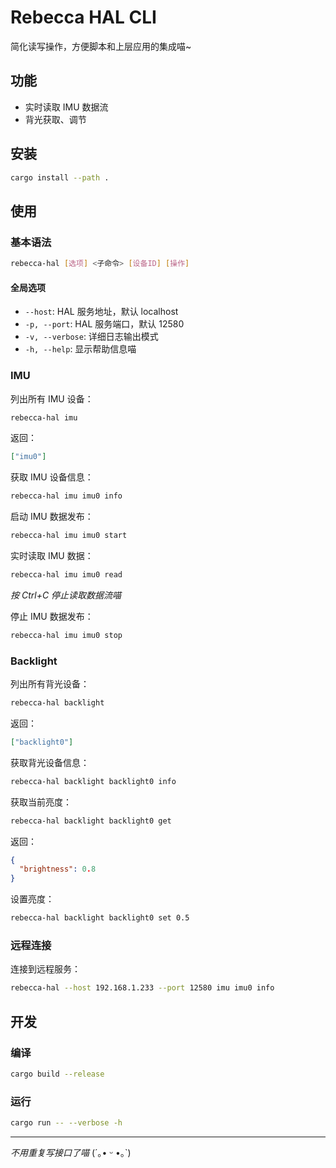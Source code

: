 # Rebecca HAL CLI

简化读写操作，方便脚本和上层应用的集成喵~

## 功能

- 实时读取 IMU 数据流
- 背光获取、调节

## 安装

```bash
cargo install --path .
```

## 使用

### 基本语法

```bash
rebecca-hal [选项] <子命令> [设备ID] [操作]
```

#### 全局选项

- `--host`: HAL 服务地址，默认 localhost
- `-p, --port`: HAL 服务端口，默认 12580
- `-v, --verbose`: 详细日志输出模式
- `-h, --help`: 显示帮助信息喵

### IMU

列出所有 IMU 设备：

```bash
rebecca-hal imu
```

返回：

```json
["imu0"]
```

获取 IMU 设备信息：

```bash
rebecca-hal imu imu0 info
```

启动 IMU 数据发布：

```bash
rebecca-hal imu imu0 start
```

实时读取 IMU 数据：

```bash
rebecca-hal imu imu0 read
```

_按 Ctrl+C 停止读取数据流喵_

停止 IMU 数据发布：

```bash
rebecca-hal imu imu0 stop
```

### Backlight

列出所有背光设备：

```bash
rebecca-hal backlight
```

返回：

```json
["backlight0"]
```

获取背光设备信息：

```bash
rebecca-hal backlight backlight0 info
```

获取当前亮度：

```bash
rebecca-hal backlight backlight0 get
```

返回：

```json
{
  "brightness": 0.8
}
```

设置亮度：

```bash
rebecca-hal backlight backlight0 set 0.5
```

### 远程连接

连接到远程服务：

```bash
rebecca-hal --host 192.168.1.233 --port 12580 imu imu0 info
```

## 开发

### 编译

```bash
cargo build --release
```

### 运行

```bash
cargo run -- --verbose -h
```

---

_不用重复写接口了喵_ (´｡• ᵕ •｡`)
